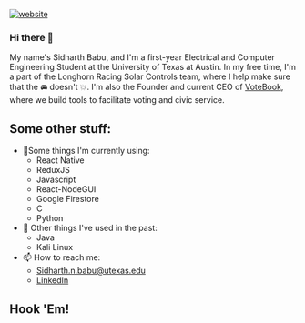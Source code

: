 <a href="babusid.github.io"><img src="https://img.shields.io/static/v1?label=&labelColor=505050&message=website&color=%230076D6&style=flat&logo=google-chrome&logoColor=%230076D6" alt="website"/></a>

### Hi there 👋
My name's Sidharth Babu, and I'm a first-year Electrical and Computer Engineering Student at the University of Texas at Austin. 
In my free time, I'm a part of the Longhorn Racing Solar Controls team, where I help make sure that the :oncoming_automobile: doesn't :collision:.
I'm also the Founder and current CEO of [VoteBook](https://votebookelections.com/), where we build tools to facilitate voting and civic service.

## Some other stuff:
- 🌱Some things I'm currently using:
  - React Native
  - ReduxJS
  - Javascript
  - React-NodeGUI
  - Google Firestore
  - C
  - Python
- :brain: Other things I've used in the past: 
  - Java
  - Kali Linux
- 📫 How to reach me:
  - Sidharth.n.babu@utexas.edu
  - [LinkedIn](https://www.linkedin.com/in/sidharth-babu-941058192)

## Hook 'Em!
